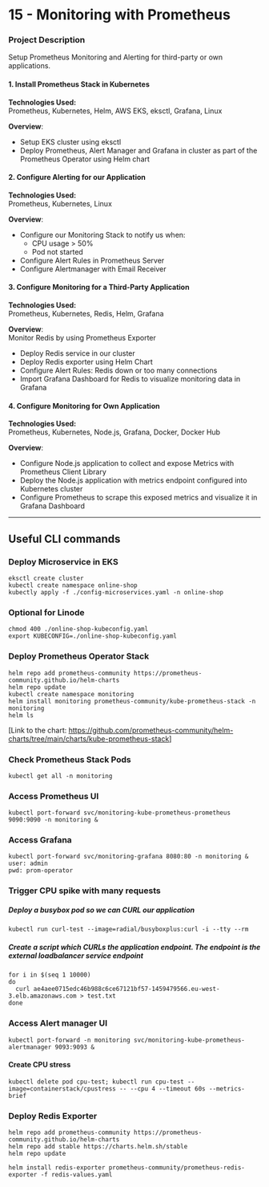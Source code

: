 # 15 - Monitoring with Prometheus
### Project Description
Setup Prometheus Monitoring and Alerting for third-party or own applications.


#### 1. Install Prometheus Stack in Kubernetes
**Technologies Used:**  
Prometheus, Kubernetes, Helm, AWS EKS, eksctl, Grafana, Linux
  
**Overview**:  
- Setup EKS cluster using eksctl
- Deploy Prometheus, Alert Manager and Grafana in cluster as
  part of the Prometheus Operator using Helm chart


#### 2. Configure Alerting for our Application
**Technologies Used:**  
Prometheus, Kubernetes, Linux
  
**Overview**:  
- Configure our Monitoring Stack to notify us when:
  - CPU usage > 50%
  - Pod not started
- Configure Alert Rules in Prometheus Server
- Configure Alertmanager with Email Receiver

#### 3. Configure Monitoring for a Third-Party Application
**Technologies Used:**  
Prometheus, Kubernetes, Redis, Helm, Grafana
  
**Overview**:  
Monitor Redis by using Prometheus Exporter
- Deploy Redis service in our cluster
- Deploy Redis exporter using Helm Chart
- Configure Alert Rules: Redis down or too many connections
- Import Grafana Dashboard for Redis to visualize monitoring data in Grafana


#### 4. Configure Monitoring for Own Application
**Technologies Used:**  
Prometheus, Kubernetes, Node.js, Grafana, Docker, Docker Hub

**Overview**:  
- Configure Node.js application to collect and expose Metrics with Prometheus Client Library
- Deploy the Node.js application with metrics endpoint configured into Kubernetes cluster
- Configure Prometheus to scrape this exposed metrics and visualize it in Grafana Dashboard


---


## Useful CLI commands


### Deploy Microservice in EKS
    eksctl create cluster
    kubectl create namespace online-shop
    kubectly apply -f ./config-microservices.yaml -n online-shop

### Optional for Linode
    chmod 400 ./online-shop-kubeconfig.yaml
    export KUBECONFIG=./online-shop-kubeconfig.yaml


### Deploy Prometheus Operator Stack
    helm repo add prometheus-community https://prometheus-community.github.io/helm-charts
    helm repo update
    kubectl create namespace monitoring
    helm install monitoring prometheus-community/kube-prometheus-stack -n monitoring
    helm ls

[Link to the chart: https://github.com/prometheus-community/helm-charts/tree/main/charts/kube-prometheus-stack]

### Check Prometheus Stack Pods
    kubectl get all -n monitoring

### Access Prometheus UI
    kubectl port-forward svc/monitoring-kube-prometheus-prometheus 9090:9090 -n monitoring &

### Access Grafana
    kubectl port-forward svc/monitoring-grafana 8080:80 -n monitoring &
    user: admin
    pwd: prom-operator

### Trigger CPU spike with many requests

##### Deploy a busybox pod so we can CURL our application 
    kubectl run curl-test --image=radial/busyboxplus:curl -i --tty --rm

##### Create a script which CURLs the application endpoint. The endpoint is the external loadbalancer service endpoint
    for i in $(seq 1 10000)
    do
      curl ae4aee0715edc46b988c6ce67121bf57-1459479566.eu-west-3.elb.amazonaws.com > test.txt
    done


### Access Alert manager UI
    kubectl port-forward -n monitoring svc/monitoring-kube-prometheus-alertmanager 9093:9093 &

#### Create CPU stress
    kubectl delete pod cpu-test; kubectl run cpu-test --image=containerstack/cpustress -- --cpu 4 --timeout 60s --metrics-brief


### Deploy Redis Exporter
    helm repo add prometheus-community https://prometheus-community.github.io/helm-charts
    helm repo add stable https://charts.helm.sh/stable
    helm repo update

    helm install redis-exporter prometheus-community/prometheus-redis-exporter -f redis-values.yaml
